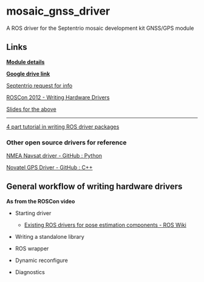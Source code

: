 # mosaic_gnss_driver

A ROS driver for the Septentrio mosaic development kit GNSS/GPS module

## Links

[**Module details**](https://shop.septentrio.com/en/shop/mosaictm-development-kit)

[**Google drive link**](https://drive.google.com/drive/folders/14KQpB4tbFVY6TrVSzioFhG_bZOaW4NAf?usp=sharing)

[Septentrio request for info](https://customersupport.septentrio.com/s/case/500f300001R3MOlAAN/configuration-setup-for-the-mosaic-dev-kit)

[ROSCon 2012 - Writing Hardware Drivers](https://www.youtube.com/watch?v=pagC2WXT1x0)

[Slides for the above](https://docs.google.com/presentation/d/13yyOB5CXOzpvMa0_wYxDvNzjb_9dfMjDuVo-CvBcoRw/edit#slide=id.p)

---

[4 part tutorial in writing ROS driver packages](https://roboticsbackend.com/create-a-ros-driver-package-introduction-what-is-a-ros-wrapper-1-4/)

### Other open source drivers for reference

[NMEA Navsat driver - GitHub : Python](https://github.com/ros-drivers/nmea_navsat_driver)

[Novatel GPS Driver - GitHub : C++](https://github.com/swri-robotics/novatel_gps_driver)

## General workflow of writing hardware drivers

**As from the ROSCon video**

* Starting driver

  * [Existing ROS drivers for pose estimation components - ROS Wiki](https://wiki.ros.org/Sensors#Pose_Estimation_.28GPS.2FIMU.29)


* Writing a standalone library

* ROS wrapper

* Dynamic reconfigure

* Diagnostics
